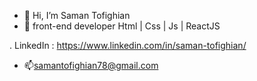 - 👋 Hi, I’m Saman Tofighian
- 🌱 front-end developer Html | Css | Js | ReactJS

. LinkedIn : https://www.linkedin.com/in/saman-tofighian/

- 📫samantofighian78@gmail.com
<!---
samanhtcs/samanhtcs is a ✨ special ✨ repository because its `README.md` (this file) appears on your GitHub profile.
You can click the Preview link to take a look at your changes.
--->
